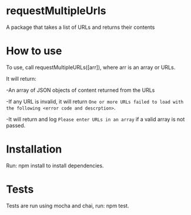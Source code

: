 # requestMultipleUrls

A package that takes a list of URLs and returns their contents



# How to use

To use, call requestMultipleURLs([arr]), where arr is an array or URLs. 

It will return:

-An array of JSON objects of content returned from the URLs

-If any URL is invalid, it will return `One or more URLs failed to load with the following <error code and descrption>`.

-It will return and log `Please enter URLs in an array` if a valid array is not passed.



# Installation

Run: npm install to install dependencies.



# Tests

Tests are run using mocha and chai, run: npm test.





